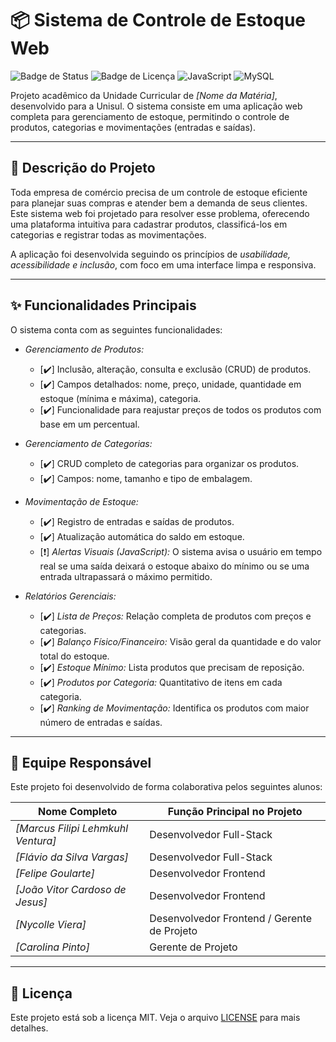# 📦 Sistema de Controle de Estoque Web

![Badge de Status](https://img.shields.io/badge/status-em%20desenvolvimento-yellow)
![Badge de Licença](https://img.shields.io/badge/license-MIT-blue)
![JavaScript](https://img.shields.io/badge/JavaScript-ES6-yellow)
![MySQL](https://img.shields.io/badge/MySQL-8.0-blue)

Projeto acadêmico da Unidade Curricular de *[Nome da Matéria]*, desenvolvido para a Unisul. O sistema consiste em uma aplicação web completa para gerenciamento de estoque, permitindo o controle de produtos, categorias e movimentações (entradas e saídas).

---

## 📝 Descrição do Projeto

Toda empresa de comércio precisa de um controle de estoque eficiente para planejar suas compras e atender bem a demanda de seus clientes. Este sistema web foi projetado para resolver esse problema, oferecendo uma plataforma intuitiva para cadastrar produtos, classificá-los em categorias e registrar todas as movimentações.

A aplicação foi desenvolvida seguindo os princípios de *usabilidade, acessibilidade e inclusão*, com foco em uma interface limpa e responsiva.

---

## ✨ Funcionalidades Principais

O sistema conta com as seguintes funcionalidades:

* *Gerenciamento de Produtos:*
    * [✔️] Inclusão, alteração, consulta e exclusão (CRUD) de produtos.
    * [✔️] Campos detalhados: nome, preço, unidade, quantidade em estoque (mínima e máxima), categoria.
    * [✔️] Funcionalidade para reajustar preços de todos os produtos com base em um percentual.

* *Gerenciamento de Categorias:*
    * [✔️] CRUD completo de categorias para organizar os produtos.
    * [✔️] Campos: nome, tamanho e tipo de embalagem.

* *Movimentação de Estoque:*
    * [✔️] Registro de entradas e saídas de produtos.
    * [✔️] Atualização automática do saldo em estoque.
    * [❗] *Alertas Visuais (JavaScript):* O sistema avisa o usuário em tempo real se uma saída deixará o estoque abaixo do mínimo ou se uma entrada ultrapassará o máximo permitido.

* *Relatórios Gerenciais:*
    * [✔️] *Lista de Preços:* Relação completa de produtos com preços e categorias.
    * [✔️] *Balanço Físico/Financeiro:* Visão geral da quantidade e do valor total do estoque.
    * [✔️] *Estoque Mínimo:* Lista produtos que precisam de reposição.
    * [✔️] *Produtos por Categoria:* Quantitativo de itens em cada categoria.
    * [✔️] *Ranking de Movimentação:* Identifica os produtos com maior número de entradas e saídas.

---

## 👥 Equipe Responsável

Este projeto foi desenvolvido de forma colaborativa pelos seguintes alunos:

| Nome Completo        | Função Principal no Projeto          |
| -------------------- | ------------------------------------ |
| *[Marcus Filipi Lehmkuhl Ventura]* | Desenvolvedor Full-Stack  |
| *[Flávio da Silva Vargas]* | Desenvolvedor Full-Stack  |
| *[Felipe Goularte]* | Desenvolvedor Frontend  |
| *[João Vitor Cardoso de Jesus]* | Desenvolvedor Frontend  |
| *[Nycolle Viera]* | Desenvolvedor Frontend / Gerente de Projeto  |
| *[Carolina Pinto]* | Gerente de Projeto  |






---

## 📄 Licença

Este projeto está sob a licença MIT. Veja o arquivo [LICENSE](LICENSE) para mais detalhes.
